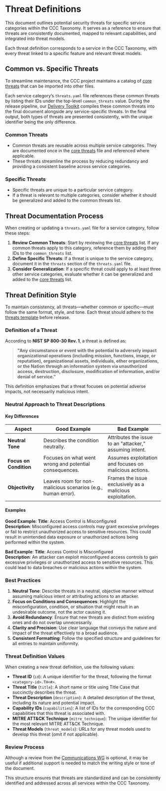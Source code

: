 # Threat Definitions

This document outlines potential security threats for specific service categories within the CCC Taxonomy. It serves as a reference to ensure that threats are consistently documented, mapped to relevant capabilities, and integrated into threat models.

Each threat definition corresponds to a service in the CCC Taxonomy, with every threat linked to a specific feature and relevant threat models.

## Common vs. Specific Threats

To streamline maintenance, the CCC project maintains a catalog of [core threats] that can be imported into other files.

Each service category’s `threats.yaml` file references these common threats by listing their IDs under the top-level `common_threats` value. During the release pipeline, our [Delivery Toolkit] compiles these common threats into the final document alongside any service-specific threats. In the final output, both types of threats are presented consistently, with the unique identifier being the only difference.

### Common Threats

- Common threats are reusable across multiple service categories. They are documented once in the [core threats] file and referenced where applicable.
- These threats streamline the process by reducing redundancy and providing a consistent baseline across service categories.

### Specific Threats

- Specific threats are unique to a particular service category.
- If a threat is relevant to multiple categories, consider whether it should be generalized and added to the common threats list.

## Threat Documentation Process

When creating or updating a `threats.yaml` file for a service category, follow these steps:

1. **Review Common Threats**: Start by reviewing the [core threats] list. If any common threats apply to this category, reference them by adding their IDs to the `common_threats` list.
2. **Define Specific Threats**: If a threat is unique to the service category, document it in the `threats` section of the `threats.yaml` file.
3. **Consider Generalization**: If a specific threat could apply to at least three other service categories, evaluate whether it can be generalized and added to the [core threats] list.

## Threat Definition Style

To maintain consistency, all threats—whether common or specific—must follow the same format, style, and tone. Each threat should adhere to the [threats template] before release.

### Definition of a Threat

According to **NIST SP 800-30 Rev. 1**, a threat is defined as:

> **"Any circumstance or event with the potential to adversely impact organizational operations (including mission, functions, image, or reputation), organizational assets, individuals, other organizations, or the Nation through an information system via unauthorized access, destruction, disclosure, modification of information, and/or denial of service."**

This definition emphasizes that a threat focuses on potential adverse impacts, not necessarily malicious intent.

### Neutral Approach to Threat Descriptions

#### Key Differences

| **Aspect**             | **Good Example**                                             | **Bad Example**                                           |
| ---------------------- | ------------------------------------------------------------ | --------------------------------------------------------- |
| **Neutral Tone**       | Describes the condition neutrally.                           | Attributes the issue to an "attacker," assuming intent.   |
| **Focus on Condition** | Focuses on what went wrong and potential consequences.       | Assumes exploitation and focuses on malicious actions.    |
| **Objectivity**        | Leaves room for non-malicious scenarios (e.g., human error). | Frames the issue exclusively as a malicious exploitation. |

#### Examples

**Good Example**:
**Title**: Access Control is Misconfigured  
**Description**:
Misconfigured access controls may grant excessive privileges or fail to restrict unauthorized access to sensitive resources. This could result in unintended data exposure or unauthorized actions being performed within the system.

**Bad Example**:
**Title**: Access Control is Misconfigured  
**Description**:
An attacker can exploit misconfigured access controls to gain excessive privileges or unauthorized access to sensitive resources. This could lead to data breaches or malicious actions within the system.

### Best Practices

1. **Neutral Tone**: Describe threats in a neutral, objective manner without assuming malicious intent or attributing actions to an attacker.
2. **Focus on Conditions and Consequences**: Highlight the misconfiguration, condition, or situation that might result in an undesirable outcome, not the actor causing it.
3. **Avoid Redundancy**: Ensure that new threats are distinct from existing ones and do not overlap unnecessarily.
4. **Clarity and Precision**: Use clear language that conveys the nature and impact of the threat effectively to a broad audience.
5. **Consistent Formatting**: Follow the specified structure and guidelines for all entries to maintain uniformity.

### Threat Definition Values

When creating a new threat definition, use the following values:

- **Threat ID** (`id`): A unique identifier for the threat, following the format `<category-id>.TH<#>`.
- **Threat Title** (`title`): A short name or title using Title Case that succinctly describes the threat.
- **Threat Description** (`description`): A detailed description of the threat, including its nature and potential impact.
- **Capability IDs** (`capabilities`): A list of IDs for the corresponding CCC capabilities that this threat is associated with.
- **MITRE ATT&CK Technique** (`mitre_technique`): The unique identifier for the most relevant MITRE ATT&CK Technique.
- **Threat Models** (`threat_models`): URLs for any threat models used to develop this threat (omit if not applicable).

### Review Process

Although a review from the [Communications WG] is optional, it may be useful if additional support is needed to match the writing style or tone of the document.

This structure ensures that threats are standardized and can be consistently identified and addressed across all services within the CCC Taxonomy.

[core threats]: /services/core/ccc/controls.yamlcontrols.yaml
[Communications WG]: ../../governance/working-groups/communications/charter.md
[Delivery Toolkit]: /delivery-toolkit
[threats template]: ../../resources/templates/threats.yaml
